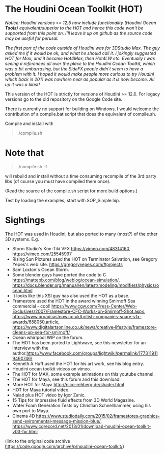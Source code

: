 The Houdini Ocean Toolkit (HOT)
===============================
 

_Notice: Houdini versions >= 12.5 now include functionality (Houdini Ocean **Tools**) equivalent/superior to the HOT and hence this code won't be supported
from this point on. I'll leave it up on github as the source code may be useful for perusal._

_The first port of the code outside of Houdini was for 3DStudio Max. The guy asked me if it would be ok, and what he should call it. I jokingly suggested HOT for Max, and it became Hot4Max, then Hot4LW etc. Eventually I was seeing a references all over the place to the Houdini Ocean Toolkit, which was a bit embarrasing, but the SideFX people didn't seem to have a problem with it. I hoped it would make people more curious to try Houdini which back in 2011 was nowhere near as popular as it is now become. All up it was a blast!_

This version of the HOT is strictly for versions of Houdini >= 12.0.
For legacy versions go to the old repository on the Google Code site.

There is currently no support for building on Windows, I would welcome
the contribution of a compile.bat script that does the equivalent
of compile.sh.

Compile and install with

> ./compile.sh

Note that
=======

> ./compile.sh -f

will rebuild and install without a time consuming recompile of the 3rd party libs (of course you must have compiled them once).

(Read the source of the compile.sh script for more build options.)

Test by loading the examples, start with SOP_Simple.hip.

Sightings
========= 

The HOT was used in Houdini, but also ported to many (most?) of the other 3D systems. E.g.

* Storm Studio's Kon-Tiki VFX https://vimeo.com/48314160, https://vimeo.com/25545997
* Rising Sun Pictures used the HOT on Terminator Salvation, see Gregory Yepes's web site. https://gregoryyepes.com/#projects
* Sam Loxton's Ocean Storm.
* Some blender guys have ported the code to C https://mattebb.com/blog/weblog/ocean-simulation/, https://docs.blender.org/manual/en/latest/modeling/modifiers/physics/ocean.html
* It looks like this XSI guy has also used the HOT as a base.
* Framestore used the HOT in the award winning Smirnoff Sea commercial - cool! https://www.cgw.com/Press-Center/Web-Exclusives/2007/Framestore-CFC-Works-on-Smirnoff-Shot.aspx, https://www.broadcastnow.co.uk/british-companies-snare-vfx-awards/658050.article, https://www.digitalartsonline.co.uk/news/creative-lifestyle/framestore-cleans-up-sea-for-smirnoff/
* Ocean whirlpool WIP on the forum.
* The HOT has been ported to Lightwave, see this newsletter for an interview with the author.https://www.facebook.com/groups/lightwiki/permalink/1773119119460746/
* Kenneth A Huff used the HOT for his art work, see his blog entry.
* Houdini ocean toolkit videos on vimeo.
* The HOT for MAX, some example animations on this youtube channel.
* The HOT for Maya, see this forum and this download.
* More HOT for Maya http://nico-rehberg.de/shader.html
* HOT for Maya tutorial video.
* Naiad plus HOT video by Igor Zanic.
* 15 Tips for impressive fluid effects from 3D World Magazine.
* Water Foam Generation Tests by Christian Schnellhammer, using his own port to Maya.
* Cinema 4D https://www.studiodaily.com/2015/02/framestores-graphics-send-evironmental-message-mission-blue/, https://www.cgrecord.net/2013/01/download-houdini-ocean-toolkit-v03-for.html

(link to the original code archive https://code.google.com/archive/p/houdini-ocean-toolkit/)

